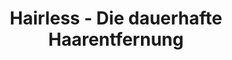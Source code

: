 ---
title: "Hairless - Die dauerhafte Haarentfernung"
url: /bad-breisig/hairless-die-dauerhafte-haarentfernung/
shop: Kosmetik
---